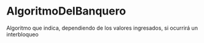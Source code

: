 # AlgoritmoDelBanquero
Algoritmo que indica, dependiendo de los valores ingresados, si ocurrirá un interbloqueo
